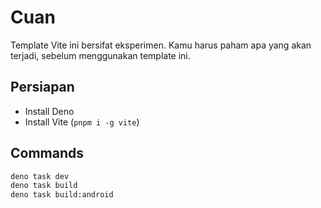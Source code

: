 # Cuan

Template Vite ini bersifat eksperimen. Kamu harus paham apa yang akan terjadi, sebelum menggunakan template ini.

## Persiapan

- Install Deno
- Install Vite (`pnpm i -g vite`)

## Commands

```bash
deno task dev
deno task build
deno task build:android
```
